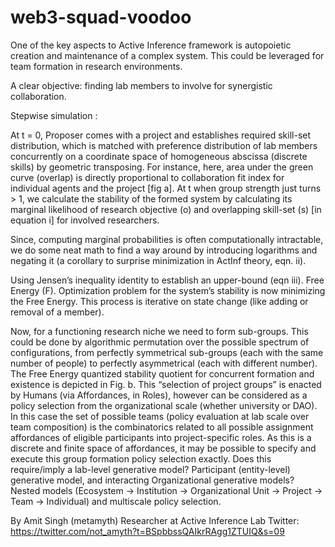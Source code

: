 # web3-squad-voodoo

One of the key aspects to Active Inference framework is autopoietic creation and maintenance of a complex system. This could be leveraged for team formation in research environments.

A clear objective: finding lab members to involve for synergistic collaboration.

Stepwise simulation :

At t = 0, Proposer comes with a project and establishes required skill-set distribution, which is matched with preference distribution of lab members concurrently on a coordinate space of homogeneous abscissa (discrete skills) by geometric transposing. For instance, here, area under the green curve (overlap) is directly proportional to collaboration fit index for individual agents and the project [fig a].
At t when group strength just turns > 1, we calculate the stability of the formed system by calculating its marginal likelihood of research objective (o) and overlapping skill-set (s) [in equation i] for involved researchers.


Since, computing marginal probabilities is often computationally intractable, we do some neat math to find a way around by introducing logarithms and negating it (a corollary to surprise minimization in ActInf theory, eqn. ii).

Using Jensen’s inequality identity to establish an upper-bound (eqn iii).
Free Energy (F). Optimization problem for the system’s stability is now minimizing the Free Energy. This process is iterative on state change (like adding or removal of a member).

Now, for a functioning research niche we need to form sub-groups. This could be done by algorithmic permutation over the possible spectrum of configurations, from perfectly symmetrical sub-groups (each with the same number of people) to perfectly asymmetrical (each with different number). The Free Energy quantized stability quotient for concurrent formation and existence is depicted in Fig. b. This “selection of project groups” is enacted by Humans (via Affordances, in Roles), however can be considered as a policy selection from the organizational scale (whether university or DAO). In this case the set of possible teams (policy evaluation at lab scale over team composition) is the combinatorics related to all possible assignment affordances of eligible participants into project-specific roles. As this is a discrete and finite space of affordances, it may be possible to specify and execute this group formation policy selection exactly.
Does this require/imply a lab-level generative model?
Participant (entity-level) generative model, and interacting Organizational generative models?
Nested models (Ecosystem → Institution → Organizational Unit → Project → Team → Individual) and multiscale policy selection.

By
Amit Singh (metamyth)
Researcher at Active Inference Lab
Twitter: https://twitter.com/not_amyth?t=BSpbbssQAIkrRAgg1ZTUIQ&s=09
